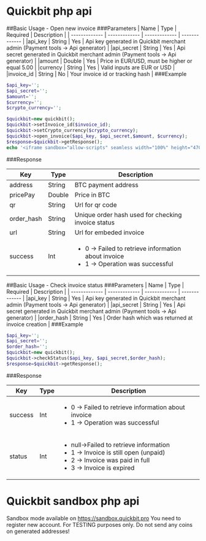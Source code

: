 Quickbit php api
=======

##Basic Usage - Open new invoice
###Parameters
| Name  | Type | Required | Description |
| ------------- | ------------- | ------------- | ------------- |
|api_key  | String | Yes | Api key generated in Quickbit merchant admin (Payment tools -> Api generator) |
|api_secret  | String | Yes | Api secret generated in Quickbit merchant admin (Payment tools -> Api generator) |
|amount  | Double | Yes | Price in EUR/USD, must be higher or equal 5.00 |
|currency  | String | Yes | Valid inputs are EUR or USD |
|invoice_id  | String | No | Your invoice id or tracking hash |
###Example
```PHP
$api_key='';
$api_secret='';
$amount='';
$currency='';
$crypto_currency='';

$quickbit=new quickbit();
$quickbit->setInvoice_id($invoice_id);
$quickbit->setCrypto_currency($crypto_currency);
$quickbit->open_invoice($api_key, $api_secret,$amount, $currency);
$response=$quickbit->getResponse();
echo '<iframe sandbox="allow-scripts" seamless width="100%" height="470px" src="'.$response['url'].'"></iframe>';
```
###Response

| Key | Type | Description |
| ------------- | ------------- | ------------- |
|address  | String | BTC payment address |
|pricePay  | Double | Price in BTC |
|qr  | String | Url for qr code |
|order_hash  | String | Unique order hash used for checking invoice status |
|url  | String | Url for embeded invoice |
|success  | Int |  <ul><li>0 -> Failed to retrieve information about invoice </li><li> 1 -> Operation was successful</li></ul> |

##Basic Usage - Check invoice status
###Parameters
| Name  | Type | Required | Description |
| ------------- | ------------- | ------------- | ------------- |
|api_key  | String | Yes | Api key generated in Quickbit merchant admin (Payment tools -> Api generator) |
|api_secret  | String | Yes | Api secret generated in Quickbit merchant admin (Payment tools -> Api generator) |
|order_hash  | String | Yes | Order hash which was returned at invoice creation |
###Example
```PHP
$api_key='';
$api_secret='';
$order_hash='';
$quickbit=new quickbit();
$quickbit->checkStatus($api_key, $api_secret,$order_hash);
$response=$quickbit->getResponse();
```
###Response

| Key | Type | Description |
| ------------- | ------------- | ------------- |
|success  | Int | <ul><li>0 -> Failed to retrieve information about invoice </li><li> 1 -> Operation was successful</li></ul> |
|status  | Int |  <ul><li>null->Failed to retrieve information </li><li> 1 -> Invoice is still open (unpaid) </li><li> 2 -> Invoice was paid in full </li><li> 3 -> Invoice is expired </li></ul>|

Quickbit sandbox php api
=======
Sandbox mode available on https://sandbox.quickbit.pro
You need to register new account.
For TESTING purposes only.
Do not send any coins on generated addresses!
